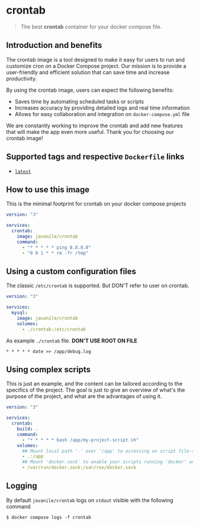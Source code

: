 # crontab

> The best **crontab** container for your docker compose file.

## Introduction and benefits

The crontab image is a tool designed to make it easy for users to run and customize cron on a Docker Compose project.
Our mission is to provide a user-friendly and efficient solution that can save time and increase productivity.

By using the crontab image, users can expect the following benefits:

- Saves time by automating scheduled tasks or scripts
- Increases accuracy by providing detailed logs and real time information
- Allows for easy collaboration and integration on `docker-compose.yml` file

We are constantly working to improve the crontab and add new features that will make the app even more useful.
Thank you for choosing our crontab image!

## Supported tags and respective `Dockerfile` links

* [`latest`](https://github.com/javanile/crontab/blob/main/Dockerfile)

## How to use this image

This is the minimal footprint for crontab on your docker compose projects

```yaml
version: "3"

services:
  crontab:
    image: javanile/crontab
    command:
      - "* * * * * ping 8.8.8.8"
      - "0 0 1 * * rm -fr /tmp"
```

## Using a custom configuration files

The classic `/etc/crontab` is supported. But DON'T refer to user on crontab.

```yaml
version: "3"

services:
  mysql:
    image: javanile/crontab
    volumes:      
      - ./crontab:/etc/crontab
```

As example `./crontab` file. **DON'T USE ROOT ON FILE**

```crontab
* * * * * date >> /app/debug.log
```

## Using complex scripts

This is just an example, and the content can be tailored according to the specifics of the project.
The goal is just to give an overview of what's the purpose of the project, and what are the advantages of using it.

```yaml
version: "3"

services:
  crontab:
    build: .
    command:    
      - "* * * * * bash /app/my-project-script.sh"
    volumes:
      ## Mount local path '.' over '/app' to accessing on script file-system 
      - .:/app      
      ## Mount 'docker.sock' to enable your scripts running 'docker' and 'docker compose' as end-user 
      - /var/run/docker.sock:/var/run/docker.sock
```

## Logging

By default `javanile/crontab` logs on `stdout` visible with the following command

```shell
$ docker compose logs -f crontab
```
